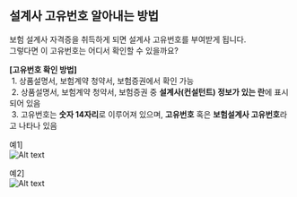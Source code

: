 ## 설계사 고유번호 알아내는 방법  

보험 설계사 자격증을 취득하게 되면 설계사 고유번호를 부여받게 됩니다.  
그렇다면 이 고유번호는 어디서 확인할 수 있을까요?  

**[고유번호 확인 방법]**  
&nbsp;1. 상품설명서, 보험계약 청약서, 보험증권에서 확인 가능  
&nbsp;2. 상품설명서, 보험계약 청약서, 보험증권 중 **설계사(컨설턴트) 정보가 있는 란**에 표시되어 있음   
&nbsp;3. 고유번호는 **숫자 14자리**로 이루어져 있으며, **고유번호** 혹은 **보험설계사 고유번호**라고 나타나 있음  


 예1]  
![Alt text](https://raw.githubusercontent.com/onvit/onvit.github.io/master/blog/InsurerNumberImage01.png)  

예2]  
![Alt text](https://raw.githubusercontent.com/onvit/onvit.github.io/master/blog/InsurerNumberImage02.png)    

